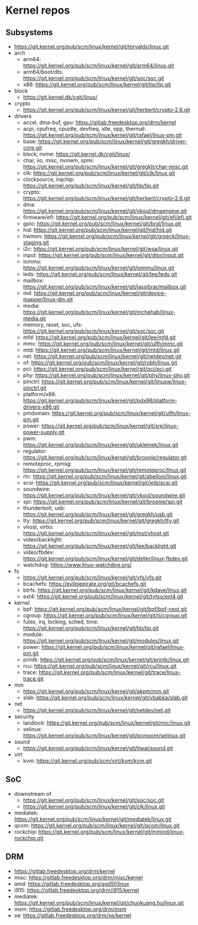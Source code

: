 Kernel repos
============

## Subsystems

- <https://git.kernel.org/pub/scm/linux/kernel/git/torvalds/linux.git>
- arch
  - arm64: <https://git.kernel.org/pub/scm/linux/kernel/git/arm64/linux.git>
  - arm64/boot/dts: <https://git.kernel.org/pub/scm/linux/kernel/git/soc/soc.git>
  - x86: <https://git.kernel.org/pub/scm/linux/kernel/git/tip/tip.git>
- block
  - <https://git.kernel.dk/cgit/linux/>
- crypto
  - <https://git.kernel.org/pub/scm/linux/kernel/git/herbert/crypto-2.6.git>
- drivers
  - accel, dma-buf, gpu: <https://gitlab.freedesktop.org/drm/kernel>
  - acpi, cpufreq, cpuidle, devfreq, idle, opp, thermal: <https://git.kernel.org/pub/scm/linux/kernel/git/rafael/linux-pm.git>
  - base: <https://git.kernel.org/pub/scm/linux/kernel/git/gregkh/driver-core.git>
  - block, nvme: <https://git.kernel.dk/cgit/linux/>
  - char, iio, misc, nvmem, spmi: <https://git.kernel.org/pub/scm/linux/kernel/git/gregkh/char-misc.git>
  - clk: <https://git.kernel.org/pub/scm/linux/kernel/git/clk/linux.git>
  - clocksource, irqchip: <https://git.kernel.org/pub/scm/linux/kernel/git/tip/tip.git>
  - crypto: <https://git.kernel.org/pub/scm/linux/kernel/git/herbert/crypto-2.6.git>
  - dma: <https://git.kernel.org/pub/scm/linux/kernel/git/vkoul/dmaengine.git>
  - firmware/efi: <https://git.kernel.org/pub/scm/linux/kernel/git/efi/efi.git>
  - gpio: <https://git.kernel.org/pub/scm/linux/kernel/git/brgl/linux.git>
  - hid: <https://git.kernel.org/pub/scm/linux/kernel/git/hid/hid.git>
  - hwmon: <https://git.kernel.org/pub/scm/linux/kernel/git/groeck/linux-staging.git>
  - i2c: <https://git.kernel.org/pub/scm/linux/kernel/git/wsa/linux.git>
  - input: <https://git.kernel.org/pub/scm/linux/kernel/git/dtor/input.git>
  - iommu: <https://git.kernel.org/pub/scm/linux/kernel/git/iommu/linux.git>
  - leds: <https://git.kernel.org/pub/scm/linux/kernel/git/lee/leds.git>
  - mailbox: <https://git.kernel.org/pub/scm/linux/kernel/git/jassibrar/mailbox.git>
  - md: <https://git.kernel.org/pub/scm/linux/kernel/git/device-mapper/linux-dm.git>
  - media: <https://git.kernel.org/pub/scm/linux/kernel/git/mchehab/linux-media.git>
  - memory, reset, soc, ufs: <https://git.kernel.org/pub/scm/linux/kernel/git/soc/soc.git>
  - mfd: <https://git.kernel.org/pub/scm/linux/kernel/git/lee/mfd.git>
  - mmc: <https://git.kernel.org/pub/scm/linux/kernel/git/ulfh/mmc.git>
  - mtd: <https://git.kernel.org/pub/scm/linux/kernel/git/mtd/linux.git>
  - net: <https://git.kernel.org/pub/scm/linux/kernel/git/netdev/net.git>
  - of: <https://git.kernel.org/pub/scm/linux/kernel/git/robh/linux.git>
  - pci: <https://git.kernel.org/pub/scm/linux/kernel/git/pci/pci.git>
  - phy: <https://git.kernel.org/pub/scm/linux/kernel/git/phy/linux-phy.git>
  - pinctrl: <https://git.kernel.org/pub/scm/linux/kernel/git/linusw/linux-pinctrl.git>
  - platform/x86: <https://git.kernel.org/pub/scm/linux/kernel/git/pdx86/platform-drivers-x86.git>
  - pmdomain: <https://git.kernel.org/pub/scm/linux/kernel/git/ulfh/linux-pm.git>
  - power: <https://git.kernel.org/pub/scm/linux/kernel/git/sre/linux-power-supply.git>
  - pwm: <https://git.kernel.org/pub/scm/linux/kernel/git/ukleinek/linux.git>
  - regulator: <https://git.kernel.org/pub/scm/linux/kernel/git/broonie/regulator.git>
  - remoteproc, rpmsg: <https://git.kernel.org/pub/scm/linux/kernel/git/remoteproc/linux.git>
  - rtc: <https://git.kernel.org/pub/scm/linux/kernel/git/abelloni/linux.git>
  - scsi: <https://git.kernel.org/pub/scm/linux/kernel/git/jejb/scsi.git>
  - soundwire: <https://git.kernel.org/pub/scm/linux/kernel/git/vkoul/soundwire.git>
  - spi: <https://git.kernel.org/pub/scm/linux/kernel/git/broonie/spi.git>
  - thunderbolt, usb: <https://git.kernel.org/pub/scm/linux/kernel/git/gregkh/usb.git>
  - tty: <https://git.kernel.org/pub/scm/linux/kernel/git/gregkh/tty.git>
  - vhost, virtio: <https://git.kernel.org/pub/scm/linux/kernel/git/mst/vhost.git>
  - video/backlight: <https://git.kernel.org/pub/scm/linux/kernel/git/lee/backlight.git>
  - video/fbdev: <https://git.kernel.org/pub/scm/linux/kernel/git/deller/linux-fbdev.git>
  - watchdog: <https://www.linux-watchdog.org/>
- fs
  - <https://git.kernel.org/pub/scm/linux/kernel/git/vfs/vfs.git>
  - bcachefs: <https://evilpiepirate.org/git/bcachefs.git>
  - btrfs: <https://git.kernel.org/pub/scm/linux/kernel/git/kdave/linux.git>
  - ext4: <https://git.kernel.org/pub/scm/linux/kernel/git/tytso/ext4.git>
- kernel
  - bpf: <https://git.kernel.org/pub/scm/linux/kernel/git/bpf/bpf-next.git>
  - cgroup: <https://git.kernel.org/pub/scm/linux/kernel/git/tj/cgroup.git>
  - futex, irq, locking, sched, time: <https://git.kernel.org/pub/scm/linux/kernel/git/tip/tip.git>
  - module: <https://git.kernel.org/pub/scm/linux/kernel/git/modules/linux.git>
  - power: <https://git.kernel.org/pub/scm/linux/kernel/git/rafael/linux-pm.git>
  - printk: <https://git.kernel.org/pub/scm/linux/kernel/git/printk/linux.git>
  - rcu: <https://git.kernel.org/pub/scm/linux/kernel/git/rcu/linux.git>
  - trace: <https://git.kernel.org/pub/scm/linux/kernel/git/trace/linux-trace.git>
- mm
  - <https://git.kernel.org/pub/scm/linux/kernel/git/akpm/mm.git>
  - slab: <https://git.kernel.org/pub/scm/linux/kernel/git/vbabka/slab.git>
- net
  - <https://git.kernel.org/pub/scm/linux/kernel/git/netdev/net.git>
- security
  - landlock: <https://git.kernel.org/pub/scm/linux/kernel/git/mic/linux.git>
  - selinux: <https://git.kernel.org/pub/scm/linux/kernel/git/pcmoore/selinux.git>
- sound
  - <https://git.kernel.org/pub/scm/linux/kernel/git/tiwai/sound.git>
- virt
  - kvm: <https://git.kernel.org/pub/scm/virt/kvm/kvm.git>

## SoC

- downstream of
  - <https://git.kernel.org/pub/scm/linux/kernel/git/soc/soc.git>
  - <https://git.kernel.org/pub/scm/linux/kernel/git/clk/linux.git>
- mediatek: <https://git.kernel.org/pub/scm/linux/kernel/git/mediatek/linux.git>
- qcom: <https://git.kernel.org/pub/scm/linux/kernel/git/qcom/linux.git>
- rockchip: <https://git.kernel.org/pub/scm/linux/kernel/git/mmind/linux-rockchip.git>

## DRM

- <https://gitlab.freedesktop.org/drm/kernel>
- misc: <https://gitlab.freedesktop.org/drm/misc/kernel>
- amd: <https://gitlab.freedesktop.org/agd5f/linux>
- i915: <https://gitlab.freedesktop.org/drm/i915/kernel>
- mediatek: <https://git.kernel.org/pub/scm/linux/kernel/git/chunkuang.hu/linux.git>
- msm: <https://gitlab.freedesktop.org/drm/msm>
- xe: <https://gitlab.freedesktop.org/drm/xe/kernel>
